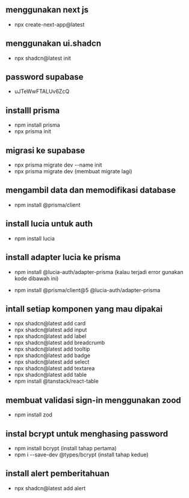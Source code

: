 <!-- sate up project -->

## menggunakan next js

- npx create-next-app@latest

## menggunakan ui.shadcn

- npx shadcn@latest init

## password supabase

- uJTeWwFTALUv6ZcQ

## installl prisma

- npm install prisma
- npx prisma init

## migrasi ke supabase

- npx prisma migrate dev --name init
- npx prisma migrate dev (membuat migrate lagi)

## mengambil data dan memodifikasi database

- npm install @prisma/client

## install lucia untuk auth

- npm install lucia

## install adapter lucia ke prisma

- npm install @lucia-auth/adapter-prisma
  (kalau terjadi error gunakan kode dibawah ini)

- npm install @prisma/client@5 @lucia-auth/adapter-prisma

 <!-- persiapan untuk pembuatan login -->

## intall setiap komponen yang mau dipakai

- npx shadcn@latest add card
- npx shadcn@latest add input
- npx shadcn@latest add label
- npx shadcn@latest add breadcrumb
- npx shadcn@latest add tooltip
- npx shadcn@latest add badge
- npx shadcn@latest add select
- npx shadcn@latest add textarea
- npx shadcn@latest add table
- npm install @tanstack/react-table

## membuat validasi sign-in menggunakan zood

- npm install zod

## instal bcrypt untuk menghasing password

- npm install bcrypt (install tahap pertama)
- npm i --save-dev @types/bcrypt (install tahap kedue)

## install alert pemberitahuan

- npx shadcn@latest add alert

